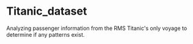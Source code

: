 # Titanic_dataset
Analyzing passenger information from the RMS Titanic's only voyage to determine if any patterns exist.
